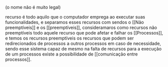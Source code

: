 (o nome não é muito legal)

recurso é todo aquilo que o computador emprega ao executar suas funcionalidades, e separamos esses recursos com sendos o [[Não preemptíveis]] e os [[preemptíveis]], consideramaros como recursos não preemptíveis todo aquele recurso que pode afetar e falhar os [[Processos]], e temos os recursos preemptíveis os recursos que podem ser redirecionados de processos a outros processos em caso de necessidade, sendo esse sistema capaz de mesmo na falta de recursos para a execução de um processos existe a possibilidade de [[comunicação entre processos]]. 